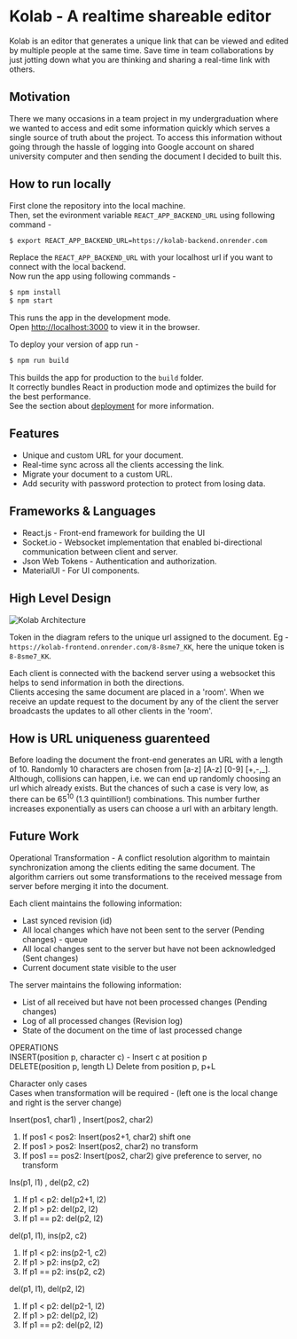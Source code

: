 # Kolab - A realtime shareable editor

Kolab is an editor that generates a unique link that can be viewed and edited by multiple people at the same time. Save time in team collaborations by just jotting down what you are thinking and sharing a real-time link with others.

## Motivation

There we many occasions in a team project in my undergraduation where we wanted to access and edit some information quickly which serves a single source of truth about the project. To access this information without going through the hassle of logging into Google account on shared university computer and then sending the document I decided to built this.

## How to run locally

First clone the repository into the local machine.\
Then, set the evironment variable `REACT_APP_BACKEND_URL` using following command -
```bash
$ export REACT_APP_BACKEND_URL=https://kolab-backend.onrender.com
```

Replace the `REACT_APP_BACKEND_URL` with your localhost url if you want to connect with the local backend. \
Now run the app using following commands - 

```bash
$ npm install
$ npm start
```

This runs the app in the development mode.\
Open [http://localhost:3000](http://localhost:3000) to view it in the browser.

To deploy your version of app run -
```bash
$ npm run build
```
This builds the app for production to the `build` folder.\
It correctly bundles React in production mode and optimizes the build for the best performance. \
See the section about [deployment](https://facebook.github.io/create-react-app/docs/deployment) for more information.

## Features
- Unique and custom URL for your document.
- Real-time sync across all the clients accessing the link.
- Migrate your document to a custom URL.
- Add security with password protection to protect from losing data.

## Frameworks & Languages
- React.js - Front-end framework for building the UI
- Socket.io - Websocket implementation that enabled bi-directional communication between client and server.
- Json Web Tokens - Authentication and authorization.
- MaterialUI - For UI components.

## High Level Design
![Kolab Architecture](https://user-images.githubusercontent.com/32773584/222995627-662531d7-8049-4753-b6b8-e64aeb34fade.png)

Token in the diagram refers to the unique url assigned to the document. Eg - `https://kolab-frontend.onrender.com/8-8sme7_KK`, here the unique token is `8-8sme7_KK`.

Each client is connected with the backend server using a websocket this helps to send information in both the directions. \
Clients accesing the same document are placed in a 'room'. When we receive an update request to the document by any of the client the server broadcasts the updates to all other clients in the 'room'.

## How is URL uniqueness guarenteed
Before loading the document the front-end generates an URL with a length of 10. Randomly 10 characters are chosen from [a-z] [A-z] [0-9] [+,-,_]. Although, collisions can happen, i.e. we can end up randomly choosing an url which already exists. But the chances of such a case is very low, as there can be 65<sup>10</sup> (1.3 quintillion!) combinations. This number further increases exponentially as users can choose a url with an arbitary length.

## Future Work
Operational Transformation - A conflict resolution algorithm to maintain synchronization among the clients editing the same document. The algorithm carriers out some transformations to the received message from server before merging it into the document.

Each client maintains the following information:
- Last synced revision (id)
- All local changes which have not been sent to the server (Pending changes) - queue
- All local changes sent to the server but have not been acknowledged (Sent changes)
- Current document state visible to the user

The server maintains the following information:
- List of all received but have not been processed changes (Pending changes)
- Log of all processed changes (Revision log)
- State of the document on the time of last processed change

OPERATIONS \
INSERT(position p, character c) - Insert c at position p\
DELETE(position p, length L) Delete from position p, p+L

Character only cases\
Cases when transformation will be required - (left one is the local change and right is the server change)

Insert(pos1, char1) , Insert(pos2, char2)
1. If pos1 < pos2: Insert(pos2+1, char2) shift one
2. If pos1 > pos2: Insert(pos2, char2) no transform
3. If pos1 == pos2: Insert(pos2, char2) give preference to server, no transform

Ins(p1, l1) , del(p2, c2)
1. If p1 < p2: del(p2+1, l2)
2. If p1 > p2: del(p2, l2)
3. If p1 == p2: del(p2, l2)

del(p1, l1), ins(p2, c2)
1. If p1 < p2: ins(p2-1, c2)
2. If p1 > p2: ins(p2, c2)
3. If p1 == p2: ins(p2, c2)

del(p1, l1), del(p2, l2)
1. If p1 < p2: del(p2-1, l2)
2. If p1 > p2: del(p2, l2)
3. If p1 == p2: del(p2, l2)